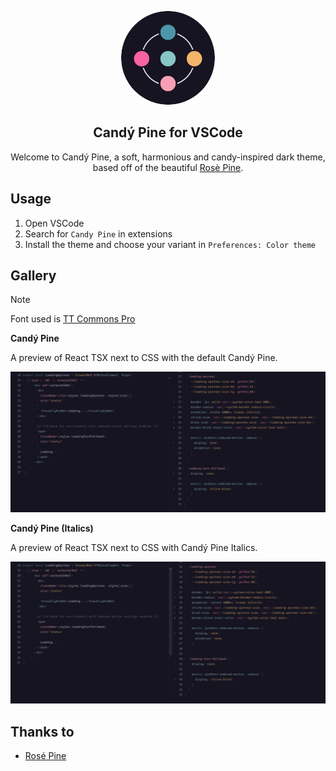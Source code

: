 <p align="center">
    <img src="assets/candy-pine--icon--rounded.webp" width="150" style="border-radius: 50%" />
    <h2 align="center">Candý Pine for VSCode</h2>
</p>

<p align="center">Welcome to Candý Pine, a soft, harmonious and candy-inspired dark theme, based off of the beautiful <a href="https://github.com/rose-pine/rose-pine-theme">Rosè Pine</a>.</p>

## Usage

1. Open VSCode
2. Search for `Candy Pine` in extensions
3. Install the theme and choose your variant in `Preferences: Color theme`

## Gallery

> [!NOTE]
> Font used is [TT Commons Pro](https://typetype.org/fonts/tt-commons-pro/)

**Candý Pine**

A preview of React TSX next to CSS with the default Candý Pine.

![VSCode with Candý Pine](/assets/preview.jpg)

**Candý Pine (Italics)**

A preview of React TSX next to CSS with Candý Pine Italics.

![VSCode with Candý Pine Italics](/assets/preview--italics.jpg)

## Thanks to

- [Rosé Pine](https://github.com/rose-pine/rose-pine-theme)
